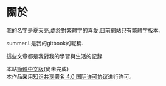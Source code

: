 # 關於

我的名字是夏天亮,處於對繁體字的喜愛,目前網站只有繁體字版本.

summer.L是我的gitbook的昵稱.

這些文章都是我對我的學習與生活的記錄.

本站[簡體中文版](https://xia-tian-liang.gitbook.io/zht/)\(尚未完成\)  
本作品采用[知识共享署名 4.0 国际许可协议](http://creativecommons.org/licenses/by/4.0/)进行许可。



